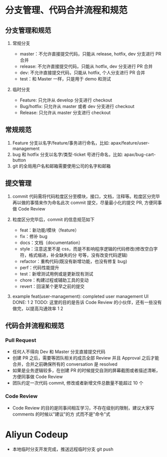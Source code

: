 # 分支管理、代码合并流程和规范

## 分支管理和规范

1. 常规分支

   - master：不允许直接提交代码，只能从 release, hotfix, dev 分⽀进⾏ PR 合并
   - release: 不允许直接提交代码，只能从 hotfix, dev 分⽀进⾏ PR 合并
   - dev: 不允许直接提交代码，只能从 hotfix, 个⼈分⽀进⾏ PR 合并
   - test：和 Master ⼀样，只是⽤于 demo 和测试

2. 临时分支
   - Feature: 只允许从 develop 分⽀进⾏ checkout
   - Bug/hotfix: 只允许从 master 或者 dev 分⽀进⾏ checkout
   - Release: 只允许从 master 分⽀进⾏ checkout

## 常规规范

1. Feature 分⽀以名字/feature/事务进⾏命名，⽐如: apax/feature/user-management
2. bug 和 hotfix 分⽀以名字/类型-ticket 号进⾏命名，⽐如: apax/bug-cart-button
3. git 的全局⽤户名和邮箱需要使⽤公司的名字和邮箱

## 提交管理

1. commit 代码需将代码粒度区分⾄模块，接⼝，⽂档，注释等。粒度区分完毕再以做的事情来作为命名此次
   commit 提交，尽量最⼩化的提交 PR, ⽅便同事做 Code Review

2. 粒度区分完毕后，commit 的信息规范如下

   - feat：新功能/模块（feature）
   - fix：修补 bug
   - docs：⽂档（documentation）
   - style：注意这⾥不是 css，⽽是不影响程序逻辑的代码修改(修改空⽩字符，格式缩进，补全缺失的分
     号等，没有改变代码逻辑)
   - refactor：重构代码(既没有新增功能，也没有修复 bug)
   - perf：代码性能提升
   - test：新增测试⽤例或是更新现有测试
   - chore：构建过程或辅助⼯具的变动
   - revert：回滚某个更早之前的提交

3. example
   feat(user-management): completed user management UI
   DONE:
   1
   2
   TODO: 这⾥的⽬的是告诉 Code Review 的⼩伙伴，还有⼀些没有做完，以提⾼沟通效率
   1
   2

## 代码合并流程和规范

### Pull Request

- 任何⼈不得向 Dev 和 Master 分⽀直接提交代码
- 创建 PR 之后，需要等团队相关的成员全部 Review 并且 Approval 之后才能合并，合并之前确保所有的
  conversation 是 resolved
- 如果是业务逻辑较多，在创建 PR 的时候提交⾃测的屏幕截图或者描述清晰，⽅便同事做 Code Review
- 团队约定一次代码 commit, 修改或者新增文件总数量不能超过 10 个

### Code Review

- Code Review 的⽬的是同事间相互学习，不存在级别的限制，建议⼤家写 comments 的时候以"建议"的⽅
  式⽽不是"命令"式

# Aliyun Codeup

- 本地临时分支开发完成，推送远程临时分支 git push
